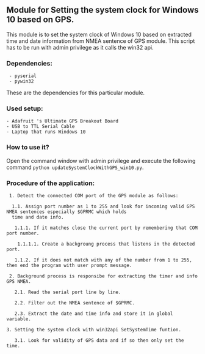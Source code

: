 ## Module for Setting the system clock for Windows 10 based on GPS.

  This module is to set the system clock of Windows 10 based on extracted time and date information from NMEA sentence of GPS module. This script has to be run with admin privilege as it calls the win32 api. 

### Dependencies:
     - pyserial
     - pywin32

  These are the dependencies for this particular module.

### Used setup: 
    - Adafruit 's Ultimate GPS Breakout Board
    - USB to TTL Serial Cable
    - Laptop that runs Windows 10
    
### How to use it?

  Open the command window with admin privilege and execute the following command `python updateSystemClockWithGPS_win10.py`.
    
    
### Procedure of the application:
    
     1. Detect the connected COM port of the GPS module as follows:
     
      1.1. Assign port number as 1 to 255 and look for incoming valid GPS NMEA sentences especially $GPRMC which holds 
      time and date info.
      
       1.1.1. If it matches close the current port by remembering that COM port number.
      
        1.1.1.1. Create a backgroung process that listens in the detected port.
        
       1.1.2. If it does not match with any of the number from 1 to 255, then end the program with user prompt message.

     2. Background process is responsibe for extracting the timer and info GPS NMEA.
     
       2.1. Read the serial port line by line.
       
       2.2. Filter out the NMEA sentence of $GPRMC.
       
       2.3. Extract the date and time info and store it in global variable.
       
    3. Setting the system clock with win32api SetSystemTime funtion.
    
       3.1. Look for validity of GPS data and if so then only set the time.
